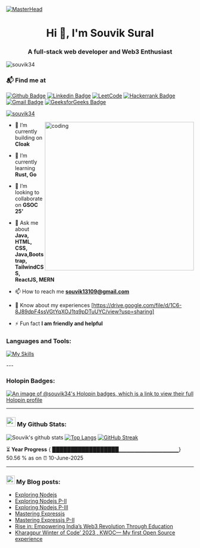 [![MasterHead](https://img.freepik.com/free-photo/web-design-concept-with-drawings_1134-77.jpg?w=900&t=st=1665258065~exp=1665258665~hmac=ff87bc734040bac5c23446903297c82af16fb14d0c12c3b8df84b0badba1a729)](https://souviksural.io)

<h1 align="center">Hi 👋, I'm Souvik Sural</h1>
<h3 align="center">A full-stack web developer and Web3 Enthusiast</h3>

<p align="left"> <img src="https://komarev.com/ghpvc/?username=souvik34&label=Profile%20views&color=0e75b6&style=flat" alt="souvik34" /> </p>

### 📬 Find me at
[![Github Badge](http://img.shields.io/badge/-Github-black?style=flat-square&logo=github&link=https://github.com/Souvik34/)](https://github.com/Souvik34/) 
[![Linkedin Badge](https://img.shields.io/badge/-LinkedIn-blue?style=flat-square&logo=Linkedin&logoColor=white&link=https://www.linkedin.com/in/souvik-sural/)](https://www.linkedin.com/in/souvik-sural/)
[![LeetCode](https://img.shields.io/badge/LeetCode-000000?style=for-the-badge&logo=LeetCode&logoColor=#d16c06&link:https://leetcode.com/https://leetcode.com/souvik13109/)](https://leetcode.com/https://leetcode.com/souvik13109/)
[![Hackerrank Badge](https://img.shields.io/badge/-Hackerrank-2EC866?style=flat-square&logo=HackerRank&logoColor=white&link=https://www.hackerrank.com/profile/souvik13109)](https://www.hackerrank.com/profile/souvik13109)
[![Gmail Badge](https://img.shields.io/badge/-Gmail-d14836?style=flat-square&logo=Gmail&logoColor=white&link=mailto:souvik13109@gmail.com)](mailto:souvik13109@gmail.com)
[![GeeksforGeeks Badge](https://img.shields.io/badge/-GeeksforGeeks-0F9D58?style=flat-square&logo=GeeksforGeeks&logoColor=white&link=https://auth.geeksforgeeks.org/user/souvik13109)](https://auth.geeksforgeeks.org/user/souvik13109)


<p align="left"> <a href="https://github.com/ryo-ma/github-profile-trophy"><img src="https://github-profile-trophy.vercel.app/?username=souvik34" alt="souvik34" /></a> </p>
<img align= "right" alt= "coding" width= "400" src= "https://user-images.githubusercontent.com/75851313/151668395-5591532b-28da-46a6-9476-7c9694bcb60e.gif">

- 🔭 I’m currently building on **Cloak**

- 🌱 I’m currently learning **Rust, Go**

- 👯 I’m looking to collaborate on **GSOC 25'**

- 💬 Ask me about **Java, HTML, CSS, Java,Bootstrap, TailwindCSS, ReactJS, MERN**

- 📫 How to reach me **souvik13109@gmail.com**

- 📄 Know about my experiences [https://drive.google.com/file/d/1C6-8J89dpF4ssVGtYqXOJ1tq9pDTuUYC/view?usp=sharing]

- ⚡ Fun fact **I am friendly and helpful**



<h3 align="left">Languages and Tools:</h3>
<p align="center">

[![My Skills](https://skillicons.dev/icons?i=js,html,css,react,mongodb,express,nodejs,figma,c,cs,cpp,docker,dotnet,java,kubernetes,firebase,git,gitlab,linux,materialui,matlab,mysql,nextjs,notion,npm,appwrite,arduino,autocad,bash,bootstrap,postman,prisma,py,redux,replit,sass,netlify,solidity,svelte,tailwind,threejs,ts,vercel,vite,vscode,visualstudio,rust)](https://skillicons.dev)
     
</p>
---


<h3 align="left">Holopin Badges:</h3>

[![An image of @souvik34's Holopin badges, which is a link to view their full Holopin profile](https://holopin.me/souvik34)](https://holopin.io/@souvik34)

---
### <img src='https://media1.giphy.com/media/du3J3cXyzhj75IOgvA/giphy.gif?cid=ecf05e47x2g034i9pzwtzzsd3xgg2w9nr94t4tflbbgo3008&rid=giphy.gif' width='25' /> My Github Stats:
![Souvik's github stats](https://github-readme-stats.vercel.app/api?username=souvik34&show_icons=true&title_color=ffc857&icon_color=8ac926&text_color=daf7dc&bg_color=151515&hide=issues&count_private=true&include_all_commits=true)
[![Top Langs](https://github-readme-stats.vercel.app/api/top-langs/?username=souvik34&layout=compact&text_color=daf7dc&bg_color=151515&hide=css,html,php)](https://github.com/souvik34/github-readme-stats)
[![GitHub Streak](https://github-readme-streak-stats.herokuapp.com/?user=souvik34&theme=dark)](https://git.io/streak-stats)

<!--START_SECTION:waka-->

<!--END_SECTION:waka-->

⏳ **Year Progress** { ██████████████████▁▁▁▁▁▁▁▁▁▁▁▁▁▁▁} 50.56 % as on ⏰ 10-June-2025

---

### <img src = "https://media1.giphy.com/media/JZ40cnfnN11KycrvMF/giphy.gif?cid=ecf05e47a0n3gi1bfqntqmob8g9aid1oyj2wr3ds3mg700bl&rid=giphy.gif" width = '23' /> My Blog posts:
<!-- BLOG-POST-LIST:START -->
- [Exploring Nodejs](https://souviksural.hashnode.dev/exploring-nodejs)
- [Exploring Nodejs P-II](https://souviksural.hashnode.dev/exploring-nodejs-p-ii)
- [Exploring Nodejs P-III](https://souviksural.hashnode.dev/exploring-nodejs-p-iii)
- [Mastering Expressjs](https://souviksural.hashnode.dev/mastering-expressjs)
- [Mastering Expressjs P-II](https://souviksural.hashnode.dev/mastering-expressjs-p-ii)
- [Rise in: Empowering India’s Web3 Revolution Through Education](https://medium.com/@souvik13109/rise-in-empowering-indias-web3-revolution-through-education-2b9f95926c6f)
- [Kharagpur Winter of Code’ 2023 , KWOC— My first Open Source experience](https://medium.com/@souvik13109/kharagpur-winter-of-code-2023-kwoc-my-first-open-source-experience-77568f21e168)
<!-- BLOG-POST-LIST:END -->

